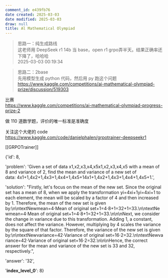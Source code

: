 ```yaml
---
comment_id: e439fb76
date created: 2025-03-03
date modified: 2025-03-03
draw: null
title: Al Mathematical Olympiad
---
```

> 思路一：纯生成路线  
> 这老师用 DeepSeek r1 14b 当 base，open r1 grpo弄半天。结果正确率还下降了，哈哈哈  
> 2025-03-03 00:19:34

> 思路二：2base  
> 先用模型生成 python 代码，然后用 py 跑这个问题  
> https://www.kaggle.com/competitions/ai-mathematical-olympiad-prize/discussion/519303

比赛  
https://www.kaggle.com/competitions/ai-mathematical-olympiad-progress-prize-2

做 110 道数学题，评价的唯一标准是准确度

关注这个大佬的 code  
https://www.kaggle.com/code/danielphalen/grpotrainer-deepseekr1

[[GRPOTrainer]]

{'id': 8,

'problem': 'Given a set of data x1,x2,x3,x4,x5x1​,x2​,x3​,x4​,x5​ with a mean of 8 and variance of 2, find the mean and variance of a new set of data: 4x1+1,4x2+1,4x3+1,4x4+1,4x5+14x1​+1,4x2​+1,4x3​+1,4x4​+1,4x5​+1.',

'solution': "Firstly, let's focus on the mean of the new set. Since the original set has a mean of 8, when we apply the transformation yi=4xi+1yi​=4xi​+1 to each element, the mean will be scaled by a factor of 4 and then increased by 1. Therefore, the mean of the new set is given by:\n\ntextNewmean=4⋅Mean of original set+1=4⋅8+1=32+1=33.\n\ntextNewmean=4⋅Mean of original set+1=4⋅8+1=32+1=33​.\n\n\nNext, we consider the change in variance due to this transformation. Adding 1, a constant, does not affect the variance. However, multiplying by 4 scales the variance by the square of that factor. Therefore, the variance of the new set is given by:\n\ntextNewvariance=42⋅Variance of original set=16⋅2=32.\n\ntextNewvariance=42⋅Variance of original set=16⋅2=32​.\n\n\nHence, the correct answer for the mean and variance of the new set is 33 and 32, respectively.",

'answer': '32',

'**index_level_0**': 8}
